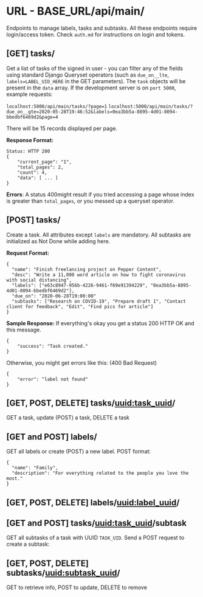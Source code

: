 # URL - BASE_URL/api/main/

Endpoints to manage labels, tasks and subtasks. All these endpoints require login/access token. Check `auth.md` for instructions on login and tokens.

## [GET] tasks/
Get a list of tasks of the signed in user - you can filter any of the fields using standard Django Queryset operators (such as `due_on__lte`, `labels=LABEL_UID_HERE` in the GET parameters). The `task` objects will be present in the `data` array. If the development server is on `port 5000`, example requests:

`localhost:5000/api/main/tasks/?page=1` 
`localhost:5000/api/main/tasks/?due_on__gte=2020-05-28T19:46:52&labels=0ea3bb5a-8895-4d01-8094-bbedbf6469d2&page=4`

There will be 15 records displayed per page. 

**Response Format:**
```
Status: HTTP 200
{
    "current_page": "1",
    "total_pages": 2,
    "count": 4,
    "data": [ ... ]
}
```

**Errors**:
A status 400might result if you tried accessing a page whose index is greater than `total_pages`, or you messed up a queryset operator.

## [POST] tasks/
Create a task. All attributes except `labels` are mandatory. All subtasks are initialized as Not Done while adding here. 

**Request Format:**
```
{
  "name": "Finish freelancing project on Pepper Content",
  "desc": "Write a 11,000 word article on how to fight coronavirus with social distancing",
  "labels": ["e63c8947-956b-4226-9461-f69e91394229", "0ea3bb5a-8895-4d01-8094-bbedbf6469d2"],
  "due_on": "2020-06-28T19:00:00"
  "subtasks": ["Research on COVID-19", "Prepare draft 1", "Contact client for feedback", "Edit", "Find pics for article"]
}
```

**Sample Response:**
If everything's okay you get a status 200 HTTP OK and this message.
```
{
    "success": "Task created."
}
```
Otherwise, you might get errors like this: (400 Bad Request)
```
{
    "error": "label not found"
}
```

## [GET, POST, DELETE] tasks/<uuid:task_uuid>/
GET a task, update (POST) a task, DELETE a task

## [GET and POST] labels/
GET all labels or create (POST) a new label. POST format:
```
{
  "name": "Family",
  "description": "For everything related to the people you love the most."
}
```

## [GET, POST, DELETE] labels/<uuid:label_uuid>/

## [GET and POST] tasks/<uuid:task_uuid>/subtask
GET all subtasks of a task with UUID `TASK_UID`. Send a POST request to create a subtask:

## [GET, POST, DELETE] subtasks/<uuid:subtask_uuid>/
GET to retrieve info, POST to update, DELETE to remove